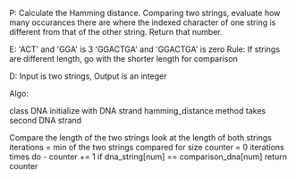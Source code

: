 P: Calculate the Hamming distance. Comparing two strings, evaluate how many occurances there are where the indexed character of one string is different from that of the other string. 
Return that number.

E: 'ACT' and 'GGA' is 3
'GGACTGA' and 'GGACTGA' is zero
Rule: If strings are different length, go with the shorter length for comparison

D:
Input is two strings, Output is an integer

Algo:

class DNA
  initialize with DNA strand
  hamming_distance method takes second DNA strand

Compare the length of the two strings
  look at the length of both strings
    iterations = min of the two strings compared for size
    counter = 0
    iterations times do - 
      counter += 1 if dna_string[num] == comparison_dna[num]
    return counter

